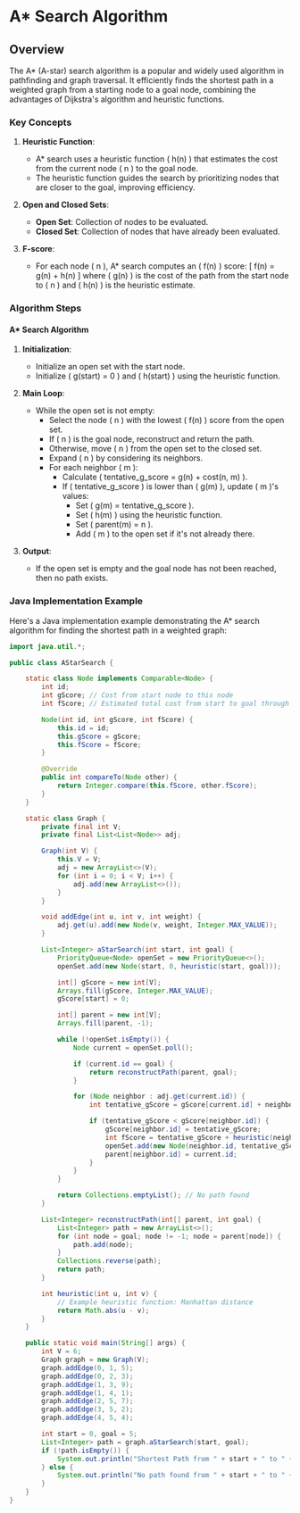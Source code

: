 # A* Search Algorithm

## Overview

The A* (A-star) search algorithm is a popular and widely used algorithm in pathfinding and graph traversal. It efficiently finds the shortest path in a weighted graph from a starting node to a goal node, combining the advantages of Dijkstra's algorithm and heuristic functions.

### Key Concepts

1. **Heuristic Function**:
   - A* search uses a heuristic function \( h(n) \) that estimates the cost from the current node \( n \) to the goal node.
   - The heuristic function guides the search by prioritizing nodes that are closer to the goal, improving efficiency.

2. **Open and Closed Sets**:
   - **Open Set**: Collection of nodes to be evaluated.
   - **Closed Set**: Collection of nodes that have already been evaluated.

3. **F-score**:
   - For each node \( n \), A* search computes an \( f(n) \) score:
     \[ f(n) = g(n) + h(n) \]
     where \( g(n) \) is the cost of the path from the start node to \( n \) and \( h(n) \) is the heuristic estimate.

### Algorithm Steps

#### A* Search Algorithm

1. **Initialization**:
   - Initialize an open set with the start node.
   - Initialize \( g(start) = 0 \) and \( h(start) \) using the heuristic function.

2. **Main Loop**:
   - While the open set is not empty:
     - Select the node \( n \) with the lowest \( f(n) \) score from the open set.
     - If \( n \) is the goal node, reconstruct and return the path.
     - Otherwise, move \( n \) from the open set to the closed set.
     - Expand \( n \) by considering its neighbors.
     - For each neighbor \( m \):
       - Calculate \( tentative\_g\_score = g(n) + cost(n, m) \).
       - If \( tentative\_g\_score \) is lower than \( g(m) \), update \( m \)'s values:
         - Set \( g(m) = tentative\_g\_score \).
         - Set \( h(m) \) using the heuristic function.
         - Set \( parent(m) = n \).
         - Add \( m \) to the open set if it's not already there.

3. **Output**:
   - If the open set is empty and the goal node has not been reached, then no path exists.

### Java Implementation Example

Here's a Java implementation example demonstrating the A* search algorithm for finding the shortest path in a weighted graph:

```java
import java.util.*;

public class AStarSearch {

    static class Node implements Comparable<Node> {
        int id;
        int gScore; // Cost from start node to this node
        int fScore; // Estimated total cost from start to goal through this node

        Node(int id, int gScore, int fScore) {
            this.id = id;
            this.gScore = gScore;
            this.fScore = fScore;
        }

        @Override
        public int compareTo(Node other) {
            return Integer.compare(this.fScore, other.fScore);
        }
    }

    static class Graph {
        private final int V;
        private final List<List<Node>> adj;

        Graph(int V) {
            this.V = V;
            adj = new ArrayList<>(V);
            for (int i = 0; i < V; i++) {
                adj.add(new ArrayList<>());
            }
        }

        void addEdge(int u, int v, int weight) {
            adj.get(u).add(new Node(v, weight, Integer.MAX_VALUE));
        }

        List<Integer> aStarSearch(int start, int goal) {
            PriorityQueue<Node> openSet = new PriorityQueue<>();
            openSet.add(new Node(start, 0, heuristic(start, goal)));

            int[] gScore = new int[V];
            Arrays.fill(gScore, Integer.MAX_VALUE);
            gScore[start] = 0;

            int[] parent = new int[V];
            Arrays.fill(parent, -1);

            while (!openSet.isEmpty()) {
                Node current = openSet.poll();

                if (current.id == goal) {
                    return reconstructPath(parent, goal);
                }

                for (Node neighbor : adj.get(current.id)) {
                    int tentative_gScore = gScore[current.id] + neighbor.gScore;

                    if (tentative_gScore < gScore[neighbor.id]) {
                        gScore[neighbor.id] = tentative_gScore;
                        int fScore = tentative_gScore + heuristic(neighbor.id, goal);
                        openSet.add(new Node(neighbor.id, tentative_gScore, fScore));
                        parent[neighbor.id] = current.id;
                    }
                }
            }

            return Collections.emptyList(); // No path found
        }

        List<Integer> reconstructPath(int[] parent, int goal) {
            List<Integer> path = new ArrayList<>();
            for (int node = goal; node != -1; node = parent[node]) {
                path.add(node);
            }
            Collections.reverse(path);
            return path;
        }

        int heuristic(int u, int v) {
            // Example heuristic function: Manhattan distance
            return Math.abs(u - v);
        }
    }

    public static void main(String[] args) {
        int V = 6;
        Graph graph = new Graph(V);
        graph.addEdge(0, 1, 5);
        graph.addEdge(0, 2, 3);
        graph.addEdge(1, 3, 9);
        graph.addEdge(1, 4, 1);
        graph.addEdge(2, 5, 7);
        graph.addEdge(3, 5, 2);
        graph.addEdge(4, 5, 4);

        int start = 0, goal = 5;
        List<Integer> path = graph.aStarSearch(start, goal);
        if (!path.isEmpty()) {
            System.out.println("Shortest Path from " + start + " to " + goal + ": " + path);
        } else {
            System.out.println("No path found from " + start + " to " + goal);
        }
    }
}
